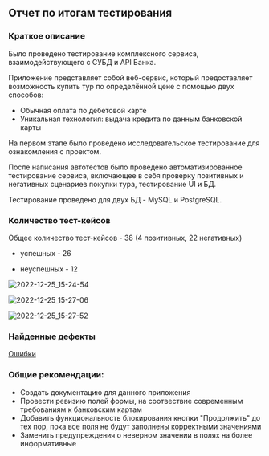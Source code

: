## Отчет по итогам тестирования

### Краткое описание
Было проведено тестирование комплексного сервиса, взаимодействующего с СУБД и API Банка.

Приложение представляет собой веб-сервис, который предоставляет возможность купить тур по определённой цене с помощью двух способов:

- Обычная оплата по дебетовой карте
- Уникальная технология: выдача кредита по данным банковской карты

На первом этапе было проведено исследовательское тестирование для ознакомления с проектом. 

После написания автотестов было проведено автоматизированное тестирование сервиса, включающее в себя проверку позитивных и негативных сценариев покупки тура, тестирование UI и БД.

Тестирование проведено для двух БД - MySQL и PostgreSQL.

### Количество тест-кейсов
Общее количество тест-кейсов - 38 (4 позитивных, 22 негативных)

- успешных - 26 

- неуспешных - 12 

![2022-12-25_15-24-54](https://user-images.githubusercontent.com/105537215/209464974-3ea2e720-c0a8-4e80-810e-50262c8d3013.png)

![2022-12-25_15-27-06](https://user-images.githubusercontent.com/105537215/209464980-0eecd5f4-61d3-4ac5-90eb-81f25a2c4e2a.png)

![2022-12-25_15-27-52](https://user-images.githubusercontent.com/105537215/209464981-828ddb09-c800-4ced-9071-4d170bfef69e.png)

### Найденные дефекты
[Ошибки](https://github.com/NatalyaZinger/QA-Diploma/issues)

### Общие рекомендации:
- Создать документацию для данного приложения
- Провести ревизию полей формы, на соотвествие современным требованиям к банковским картам
- Добавить функциональность блокирования кнопки "Продолжить" до тех пор, пока все поля не будут заполнены корректными значениями
- Заменить предупреждения о неверном значении в полях на более информативные
